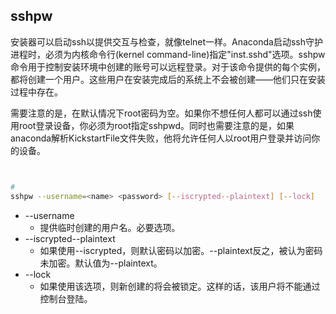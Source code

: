 ## sshpw 


安装器可以启动ssh以提供交互与检查，就像telnet一样。Anaconda启动ssh守护进程时，必须为内核命令行(kernel command-line)指定"inst.sshd"选项。sshpw命令用于控制安装环境中创建的账号可以远程登录。对于该命令提供的每个实例，都将创建一个用户。这些用户在安装完成后的系统上不会被创建——他们只在安装过程中存在。

需要注意的是，在默认情况下root密码为空。如果你不想任何人都可以通过ssh使用root登录设备，你必须为root指定sshpwd。同时也需要注意的是，如果anaconda解析KickstartFile文件失败，他将允许任何人以root用户登录并访问你的设备。



```bash


#
sshpw --username=<name> <password> [--iscrypted--plaintext] [--lock]


```



  + --username
    + 提供临时创建的用户名。必要选项。
  + --iscrypted--plaintext
    + 如果使用--iscrypted，则默认密码以加密。--plaintext反之，被认为密码未加密。默认值为--plaintext。
  + --lock
    + 如果使用该选项，则新创建的将会被锁定。这样的话，该用户将不能通过控制台登陆。

